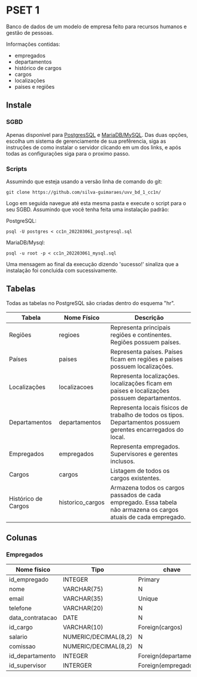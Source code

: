 # PSET 1
Banco de dados de um modelo de empresa feito para recursos humanos e gestão de pessoas.

Informações contidas:
- empregados
- departamentos
- histórico de cargos
- cargos
- localizações
- paises e regiões

## Instale
### SGBD
Apenas disponivel para [PostgresSQL](https://www.postgresql.org/download/) e [MariaDB/MySQL](https://mariadb.org/download/). Das duas opções, escolha um sistema de gerenciamente de sua prefêrencia, siga as instruções de como instalar o servidor clicando em um dos links, e após todas as configurações siga para o proximo passo.

### Scripts
Assumindo que esteja usando a versão linha de comando do git:
```
git clone https://github.com/silva-guimaraes/uvv_bd_1_cc1n/
```
Logo em seguida navegue até esta mesma pasta e execute o script para o seu SGBD. Assumindo que você tenha feita uma instalação padrão:

PostgreSQL:
```
psql -U postgres < cc1n_202203061_postgresql.sql
```
MariaDB/Mysql:
```
psql -u root -p < cc1n_202203061_mysql.sql
```
Uma mensagem ao final da execução dizendo 'sucesso!' sinaliza que a instalação foi concluida com sucessivamente.

## Tabelas
Todas as tabelas no PostgreSQL são criadas dentro do esquema "hr".

| Tabela              | Nome Físico      | Descrição                                                                                                         |
|---------------------|------------------|-------------------------------------------------------------------------------------------------------------------|
| Regiões             | regioes          | Representa principais regiões e continentes. Regiões possuem países.                                              |
| Países              | paises           | Representa países. Países ficam em regiões e países possuem localizações.                                         |
| Localizações        | localizacoes     | Representa localizações. localizações ficam em paises e localizações possuem departamentos.                       |
| Departamentos       | departamentos    | Representa locais físicos de trabalho de todos os tipos. Departamentos possuem gerentes encarregados do local.    |
| Empregados          | empregados       | Representa empregados. Supervisores e gerentes inclusos.                                                          |
| Cargos              | cargos           | Listagem de todos os cargos existentes.                                                                           |
| Histórico de Cargos | historico_cargos | Armazena todos os cargos passados de cada empregado. Essa tabela não armazena os cargos atuais de cada empregado. |

## Colunas
### Empregados
| Nome físico      | Tipo                 | chave                  | null? |
|------------------|----------------------|------------------------|-------|
| id_empregado     | INTEGER              | Primary                | N     |
| nome             | VARCHAR(75)          | N                      | N     |
| email            | VARCHAR(35)          | Unique                 | N     |
| telefone         | VARCHAR(20)          | N                      | S     |
| data_contratacao | DATE                 | N                      | N     |
| id_cargo         | VARCHAR(10)          | Foreign(cargos)        | N     |
| salario          | NUMERIC/DECIMAL(8,2) | N                      | S     |
| comissao         | NUMERIC/DECIMAL(8,2) | N                      | S     |
| id_departamento  | INTEGER              | Foreign(departamentos) | S     |
| id_supervisor    | INTERGER             | Foreign(empregados)    | S     |
